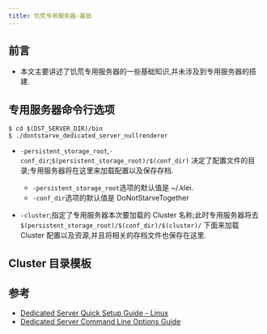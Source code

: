 ```yaml
---
title: 饥荒专用服务器-基础
---
```



## 前言

*   本文主要讲述了饥荒专用服务器的一些基础知识,并未涉及到专用服务器的搭建.

## 专用服务器命令行选项

```shell
$ cd $(DST_SERVER_DIR)/bin
$ ./dontstarve_dedicated_server_nullrenderer 
```

*   `-persistent_storage_root`,`-conf_dir`;`$(persistent_storage_root)/$(conf_dir)`
    决定了配置文件的目录;专用服务器将在这里来加载配置以及保存存档.
    
    -   `-persistent_storage_root`选项的默认值是 ~/.klei.
    -   `-conf_dir`选项的默认值是 DoNotStarveTogether
    
*   `-cluster`;指定了专用服务器本次要加载的 Cluster 名称;此时专用服务器将去`$(persistent_storage_root)/$(conf_dir)/$(cluster)/`
    下面来加载 Cluster 配置以及资源,并且将相关的存档文件也保存在这里.
    

## Cluster 目录模板

## 参考

*   [Dedicated Server Quick Setup Guide - Linux](http://forums.kleientertainment.com/topic/64441-dedicated-server-quick-setup-guide-linux/)
*   [Dedicated Server Command Line Options Guide](http://forums.kleientertainment.com/topic/64743-dedicated-server-command-line-options-guide/)

